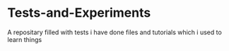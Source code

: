 # Tests-and-Experiments
A repositary filled with tests i have done files and tutorials which i used to learn things
